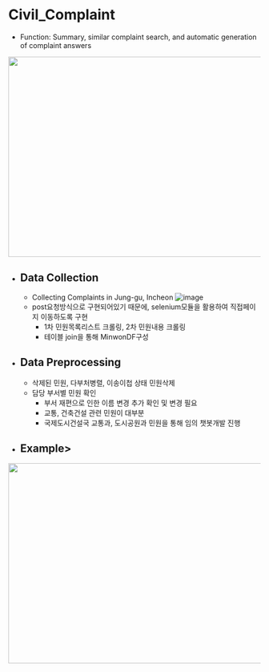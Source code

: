 # Civil_Complaint

- Function: Summary, similar complaint search, and automatic generation of complaint answers
<img src="https://user-images.githubusercontent.com/101242683/233226262-ce5c476e-1d22-4929-addb-75e80b982e23.png" width="600" height="400"/>


- ## Data Collection
    - Collecting Complaints in Jung-gu, Incheon
  ![image](https://github.com/2hy03/Civil_Complaint/assets/101242683/35fd9977-d0e3-48fc-b0dd-9e613332ed34)
  - post요청방식으로 구현되어있기 때문에, selenium모듈을 활용하여 직접페이지 이동하도록 구현
    -  1차 민원목록리스트 크롤링, 2차 민원내용 크롤링
    - 테이블 join을 통해 MinwonDF구성


- ## Data Preprocessing
  - 삭제된 민원, 다부처병렬, 이송이첩 상태 민원삭제
  - 담당 부서별 민원 확인
      - 부서 재편으로 인한 이름 변경 추가 확인 및 변경 필요
      - 교통, 건축건설 관련 민원이 대부분
      - 국제도시건설국 교통과, 도시공원과 민원을 통해 임의 챗봇개발 진행



- ## Example>
<img src="https://github.com/2hy03/Civil_Complaint/assets/101242683/05363987-1066-4b3a-ba90-fc73fac0410a.png" width="700" height="400"/>

